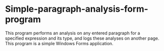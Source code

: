 # Simple-paragraph-analysis-form-program
This program performs an analysis on any entered paragraph for a specified expression and its type, and logs these analyses on another page. This program is a simple Windows Forms application.
